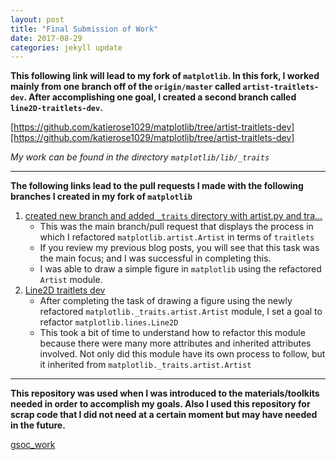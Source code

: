 ```yaml
---
layout: post
title: "Final Submission of Work"
date: 2017-08-29
categories: jekyll update
---
```


**This following link will lead to my fork of `matplotlib`.  In this fork, I worked mainly from one branch off of the `origin/master` called `artist-traitlets-dev`.  After accomplishing one goal, I created a second branch called `line2D-traitlets-dev`.**

[https://github.com/katierose1029/matplotlib/tree/artist-traitlets-dev][https://github.com/katierose1029/matplotlib/tree/artist-traitlets-dev]

*My work can be found in the directory `matplotlib/lib/_traits`*

________________________________________________________________________________

**The following links lead to the pull requests I made with the following branches I created in my fork of `matplotlib`**
1. [created new branch and added `_traits` directory with artist.py and tra…][8917]
    * This was the main branch/pull request that displays the process in which I refactored `matplotlib.artist.Artist` in terms of `traitlets`
    * If you review my previous blog posts, you will see that this task was the main focus; and I was successful in completing this.
    * I was able to draw a simple figure in `matplotlib` using the refactored `Artist` module.
2. [Line2D traitlets dev][9058]
    * After completing the task of drawing a figure using the newly refactored `matplotlib._traits.artist.Artist` module, I set a goal to refactor `matplotlib.lines.Line2D`
    * This took a bit of time to understand how to refactor this module because there were many more attributes and inherited attributes involved. Not only did this module have its own process to follow, but it inherited from `matplotlib._traits.artist.Artist`

________________________________________________________________________________

**This repository was used when I was introduced to the materials/toolkits needed in order to accomplish my goals.  Also I used this repository for scrap code that I did not need at a certain moment but may have needed in the future.**

[gsoc_work][gsoc]

[https://github.com/katierose1029/matplotlib/tree/artist-traitlets-dev]:https://github.com/katierose1029/matplotlib/tree/artist-traitlets-dev
[8917]:https://github.com/matplotlib/matplotlib/pull/8917
[9058]:https://github.com/matplotlib/matplotlib/pull/9058
[gsoc]: https://github.com/katierose1029/gsoc_work
